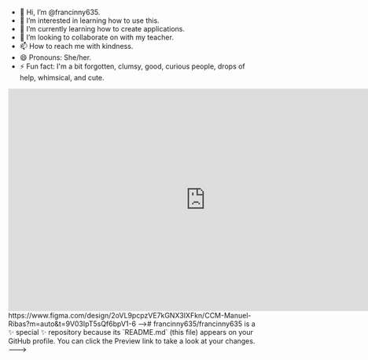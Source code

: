 - 👋 Hi, I’m @francinny635.
- 👀 I’m interested in learning how to use this.
- 🌱 I’m currently learning how to create applications.
- 💞️ I’m looking to collaborate on with my teacher.
- 📫 How to reach me with kindness.
- 😄 Pronouns: She/her.
- ⚡ Fun fact: I'm a bit forgotten, clumsy, good, curious people, drops of help, whimsical, and cute.
<iframe style="border: 1px solid rgba(0, 0, 0, 0.1);" width="800" height="450" src="https://www.figma.com/embed?embed_host=share&url=https%3A%2F%2Fwww.figma.com%2Ffile%2ForfNhTEPyecsHqFXYOsaWK%2FMimos-da-fran-!%3Ftype%3Ddesign%26node-id%3D0%253A1%26mode%3Ddesign%26t%3D5MNXgLlEmqI48Smi-1" allowfullscreen></iframe>
https://www.figma.com/design/2oVL9pcpzVE7kGNX3IXFkn/CCM-Manuel-Ribas?m=auto&t=9V03IpT5sQf6bpV1-6
-->#
francinny635/francinny635 is a ✨ special ✨ repository because its `README.md` (this file) appears on your GitHub profile.
You can click the Preview link to take a look at your changes.
--->
